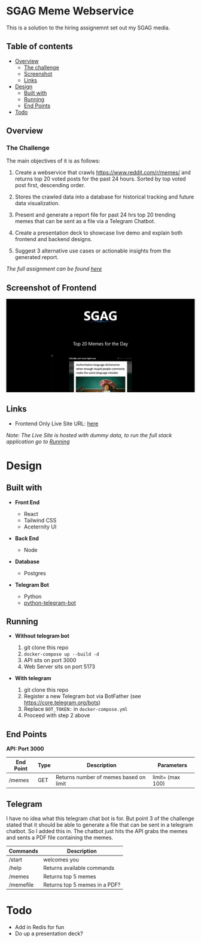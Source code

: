 # SGAG Meme Webservice

This is a solution to the hiring assignemnt set out my SGAG media. 

## Table of contents

- [Overview](#overview)
  - [The challenge](#the-challenge)
  - [Screenshot](#screenshot-of-frontend)
  - [Links](#links)
- [Design](#design)
  - [Built with](#built-with)
  - [Running](#running)
  - [End Points](#end-points)
- [Todo](#todo)


## Overview

### The Challenge
The main objectives of it is as follows: 

1. Create a webservice that crawls https://www.reddit.com/r/memes/ and returns top 20 voted posts for the past 24 hours. Sorted by top voted post first, descending order.

2. Stores the crawled data into a database for historical tracking and future data visualization.

3. Present and generate a report file for past 24 hrs top 20 trending memes that can be sent as a file via a Telegram Chatbot.

4. Create a presentation deck to showcase live demo and explain both frontend and backend designs.

5. Suggest 3 alternative use cases or actionable insights from the generated report.

*The full assignment can be found [here](./assignment.txt)*

## Screenshot of Frontend

![](./web/screenshot/Screenshot.png)

## Links

- Frontend Only Live Site URL: [here](https://keyule.github.io/SGAG-meme-webservice/)  
  
*Note: The Live Site is hosted with dummy data, to run the full stack application go to [Running](#Running)*

# Design

## Built with

- **Front End**
    - React
    - Tailwind CSS
    - Aceternity UI

- **Back End**
    - Node

- **Database**
    - Postgres

- **Telegram Bot**
    - Python
    - [python-telegram-bot](https://python-telegram-bot.org/) 

## Running

- **Without telegram bot**
    1. git clone this repo 
    2. `docker-compose up --build -d`
    3. API sits on port 3000
    4. Web Server sits on port 5173

- **With telegram**
    1. git clone this repo
    2. Register a new Telegram bot via BotFather (see https://core.telegram.org/bots)  
    3. Replace `BOT_TOKEN:` in `docker-compose.yml`
    4. Proceed with step 2 above

## End Points

**API: Port 3000**  

| End Point | Type | Description | Parameters | 
| ----------- |-------------| ----------- | --------------|
| /memes | GET | Returns number of memes based on limit | limit= (max 100) |

## Telegram 
I have no idea what this telegram chat bot is for. But point 3 of the challenge stated that it should be able to generate a file that can be sent in a telegram chatbot. So I added this in. The chatbot just hits the API grabs the memes and sents a PDF file containing the memes. 

| Commands | Description |
| ----------- |-------------| 
| /start | welcomes you |
| /help | Returns available commands |
| /memes | Returns top 5 memes |
| /memefile | Returns top 5 memes in a PDF? |


# Todo

- Add in Redis for fun
- Do up a presentation deck? 
